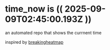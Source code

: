 # time_now is (( 2025-09-09T02:45:00.193Z ))

an automated repo that shows the currnent time

inspired by [breakingheatmap](https://github.com/breakingheatmap/breakingheatmap)